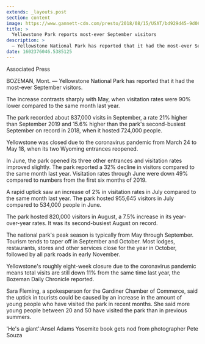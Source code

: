 ```yaml
--- 
extends: _layouts.post 
section: content 
image: https://www.gannett-cdn.com/presto/2018/08/15/USAT/bd929d45-9d06-4ac4-8c4d-2f605c339987-yellowstone.jpg?crop=3007,1691,x0,y0&width=3007&height=1691&format=pjpg&auto=webp 
title: > 
  Yellowstone Park reports most-ever September visitors 
description: > 
  — Yellowstone National Park has reported that it had the most-ever September visitors.In June, the park opened its three other entrances and visitation rates improved slightly.The park reported a 32% decline in visitors compared to the same month last year.The park hosted 955,645 visitors in July compared to 534,000 people in June.The park hosted 820,000 visitors in August, a 7.5% increase in its year-over-year rates. 
date: 1602376046.5385125 
--- 
```

Associated Press

BOZEMAN, Mont. — Yellowstone National Park has reported that it had the most-ever September visitors.

The increase contrasts sharply with May, when visitation rates were 90% lower compared to the same month last year.

The park recorded about 837,000 visits in September, a rate 21% higher than September 2019 and 15.6% higher than the park's second-busiest September on record in 2018, when it hosted 724,000 people.

Yellowstone was closed due to the coronavirus pandemic from March 24 to May 18, when its two Wyoming entrances reopened.

In June, the park opened its three other entrances and visitation rates improved slightly. The park reported a 32% decline in visitors compared to the same month last year. Visitation rates through June were down 49% compared to numbers from the first six months of 2019.

A rapid uptick saw an increase of 2% in visitation rates in July compared to the same month last year. The park hosted 955,645 visitors in July compared to 534,000 people in June.

The park hosted 820,000 visitors in August, a 7.5% increase in its year-over-year rates. It was its second-busiest August on record.

The national park's peak season is typically from May through September. Tourism tends to taper off in September and October. Most lodges, restaurants, stores and other services close for the year in October, followed by all park roads in early November.

Yellowstone's roughly eight-week closure due to the coronavirus pandemic means total visits are still down 11% from the same time last year, the Bozeman Daily Chronicle reported.

Sara Fleming, a spokesperson for the Gardiner Chamber of Commerce, said the uptick in tourists could be caused by an increase in the amount of young people who have visited the park in recent months. She said more young people between 20 and 50 have visited the park than in previous summers.

'He's a giant':Ansel Adams Yosemite book gets nod from photographer Pete Souza